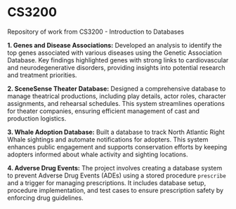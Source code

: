 # CS3200
Repository of work from CS3200 - Introduction to Databases

**1. Genes and Disease Associations:** Developed an analysis to identify the top genes associated with various diseases using the Genetic Association Database. Key findings highlighted genes with strong links to cardiovascular and neurodegenerative disorders, providing insights into potential research and treatment priorities.

**2. SceneSense Theater Database:** Designed a comprehensive database to manage theatrical productions, including play details, actor roles, character assignments, and rehearsal schedules. This system streamlines operations for theater companies, ensuring efficient management of cast and production logistics.

**3. Whale Adoption Database:** Built a database to track North Atlantic Right Whale sightings and automate notifications for adopters. This system enhances public engagement and supports conservation efforts by keeping adopters informed about whale activity and sighting locations.

**4. Adverse Drug Events:** The project involves creating a database system to prevent Adverse Drug Events (ADEs) using a stored procedure `prescribe` and a trigger for managing prescriptions. It includes database setup, procedure implementation, and test cases to ensure prescription safety by enforcing drug guidelines.


